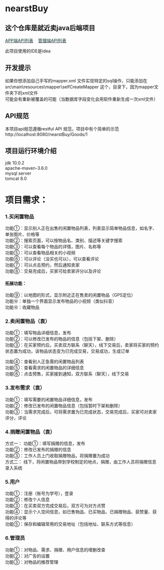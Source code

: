 # nearstBuy
## 这个仓库是就近卖java后端项目

<a href="https://github.com/hahateam2/nearBuy/blob/master/restfulAPIList.md"><font color=##CC3333>APP端API列表</font></a>&nbsp;&nbsp;&nbsp;
<a href="https://github.com/hahateam2/nearBuy/blob/master/AdminRestfulApi.md"><font color=##CC3333>管理端API列表</font></a>

此项目使用的IDE是idea
## 开发提示

 如果你想添加自己手写的mapper.xml 文件实现特定的sql操作，只能添加在 src\main\resources\mapper\selfCreateMapper 这个，目录下，因为mapper文件夹下的xml文件</br>
 可能会有重新被覆盖的可能（当数据库字段变化会用软件重新生成一次xml文件）</br>
 
 ## API规范
  本项目api规范遵循restful API 规范，项目中有个简单的示范 http://localhost:8080/nearstBuy/Goods/1 
 
 ## 项目运行环境介绍
 
 jdk 10.0.2 </br>
 apache-maven-3.6.0 </br>
 mysql server </br>
 tomcat 8.0 </br>
 
 # 项目需求：
 ### 1.买闲置物品
功能①：显示别人正在出售的闲置物品列表，列表显示简单物品信息，如名字、单张图片、价格等 </br>
功能②：搜索页面，可以按物品名、类别、描述等关键字搜索</br>
功能③：可以查看每个物品的详情，图片、名称等</br>
功能⑤：可以查看物品相关的小视频 </br>
功能⑥：可以评论（没买也可以），可以查看评论</br>
功能⑦：可以点击预约，然后通知卖家</br>
功能⑧：交易完成后，买家可给卖家评分以及评论</br>
#### 拓展功能：</br>
功能⑨：以地图的形式，显示附近正在售卖的闲置物品（GPS定位）</br>
功能⑩：单独一个界面显示发布物品的小视频（类似抖音）</br>
功能⑩：收藏物品 </br>

### 2.卖闲置物品（袁）
功能①：填写物品详细信息，发布</br>
功能②：可以修改已发布的物品的信息（包括下架、删除）</br>
功能③：在买家预约后，买卖双方联系（聊天），线下交易后，卖家将买家的预约状态置为成功，该物品状态变为已完成交易，交易成功，生成订单</br>

功能④：查看别人正急需的闲置物品列表</br>
功能⑤：查看需求的闲置物品的详细信息</br>
功能⑥：点击预售，买家接到通知，双方联系（聊天），线下交易</br>

### 3.发布需求（袁）</br>
功能①：填写需要的闲置物品详细信息，发布</br>
功能②：修改已发布的闲置物品信息（包括暂时下架和删除）</br>
功能③：当需求完成后，可将需求置为已完成状态，交易完成后，买家可对卖家评分，评论</br>

### 4.捐赠闲置物品（袁）
方式一：
功能①：填写捐赠的信息，发布</br>
功能②：修改已发布的捐赠的信息</br>
功能③：工作人员上门收取捐赠物品，将捐赠置为成功</br>
方式二：
线下，将闲置物品带到学校制定的地点，捐赠，由工作人员将捐赠信息录入系统</br>

### 5.用户
功能①：注册（账号为学号），登录</br>
功能②：修改个人信息</br>
功能③：在买卖双方完成交易后，双方可为对方点赞</br>
功能④：显示个人空间信息，如已售物品、已买物品、已捐赠物品、获赞量、获得的评论等</br>
功能⑤：保存和编辑常用的交易地址（包括地址、联系方式等信息）</br>

### 6.管理员
功能①：对物品、需求、捐赠、用户信息的增删改查</br>
功能②：对广告的设置</br>
功能③：对物品的推荐管理</br>
